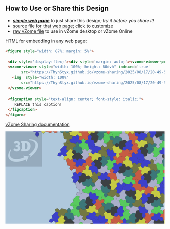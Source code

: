 
## How to Use or Share this Design

 - [***simple web page***](<https://ThynStyx.github.io/vzome-sharing/2025/08/17/20-49-55-Super-super-cluster-and-chiral-Tile-1-1/>) to just share this design; *try it before you share it!*
 - [source file for that web page](<https://github.com/ThynStyx/vzome-sharing/edit/main/2025/08/17/20-49-55-Super-super-cluster-and-chiral-Tile-1-1/index.md>); click to customize
 - [raw vZome file](<https://raw.githubusercontent.com/ThynStyx/vzome-sharing/main/2025/08/17/20-49-55-Super-super-cluster-and-chiral-Tile-1-1/Super-super-cluster-and-chiral-Tile-1-1.vZome>) to use in vZome desktop or vZome Online
 
 HTML for embedding in any web page:
 ```html
<figure style="width: 87%; margin: 5%">
  
  <div style='display:flex;'><div style='margin: auto;'><vzome-viewer-previous load-camera='true' label='prev step'></vzome-viewer-previous><vzome-viewer-next load-camera='true' label='next step'></vzome-viewer-next></div></div>
  <vzome-viewer style="width: 100%; height: 60dvh" indexed='true'
        src="https://ThynStyx.github.io/vzome-sharing/2025/08/17/20-49-55-Super-super-cluster-and-chiral-Tile-1-1/Super-super-cluster-and-chiral-Tile-1-1.vZome" >
    <img  style="width: 100%"
        src="https://ThynStyx.github.io/vzome-sharing/2025/08/17/20-49-55-Super-super-cluster-and-chiral-Tile-1-1/Super-super-cluster-and-chiral-Tile-1-1.png" >
  </vzome-viewer>

  <figcaption style="text-align: center; font-style: italic;">
     REPLACE this caption!
  </figcaption>
</figure>

 ```

[vZome Sharing documentation](https://vzome.github.io/vzome/sharing.html#how-it-works)

![Image](<Super-super-cluster-and-chiral-Tile-1-1.png>)

